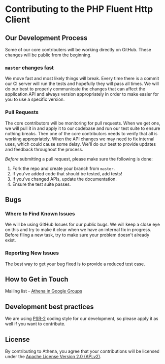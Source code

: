 # Contributing to the PHP Fluent Http Client

## Our Development Process

Some of our core contributers will be working directly on GitHub. These changes will be public from the beginning.

### `master` changes fast

We move fast and most likely things will break. Every time there is a commit our CI server will run the tests and hopefully they will pass all times. We will do our best to properly communicate the changes that can affect the application API and always version appropriately in order to make easier for you to use a specific version.

### Pull Requests

The core contributors will be monitoring for pull requests. When we get one, we will pull it in and apply it to our codebase and run our test suite to ensure nothing breaks. Then one of the core contributors needs to verify that all is working appropriately. When the API changes we may need to fix internal uses, which could cause some delay. We'll do our best to provide updates and feedback throughout the process.

*Before* submitting a pull request, please make sure the following is done:

1. Fork the repo and create your branch from `master`.
2. If you've added code that should be tested, add tests!
3. If you've changed APIs, update the documentation.
4. Ensure the test suite passes.


## Bugs

### Where to Find Known Issues

We will be using GitHub Issues for our public bugs. We will keep a close eye on this and try to make it clear when we have an internal fix in progress. Before filing a new task, try to make sure your problem doesn't already exist.

### Reporting New Issues

The best way to get your bug fixed is to provide a reduced test case.

## How to Get in Touch

Mailing list - [Athena in Google Groups](https://groups.google.com/a/olx.com/d/forum/athena)

## Development best practices

We are using [PSR-2](http://www.php-fig.org/psr/psr-2/) coding style for our development, so please apply it as well if you want to contribute.

## License

By contributing to Athena, you agree that your contributions will be licensed under the [Apache License Version 2.0 (APLv2)](LICENSE).
